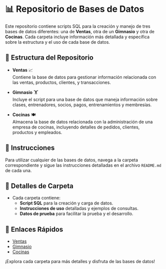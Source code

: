 # 📊 Repositorio de Bases de Datos

Este repositorio contiene scripts SQL para la creación y manejo de tres bases de datos diferentes: una de **Ventas**, otra de un **Gimnasio** y otra de **Cocinas**. Cada carpeta incluye información más detallada y específica sobre la estructura y el uso de cada base de datos.

## 📁 Estructura del Repositorio

- **Ventas** 📈  
  Contiene la base de datos para gestionar información relacionada con las ventas, productos, clientes, y transacciones.

- **Gimnasio** 🏋️  
  Incluye el script para una base de datos que maneja información sobre clases, entrenadores, socios, pagos, entrenamientos y membresías.

- **Cocinas** 🍽️  
  Almacena la base de datos relacionada con la administración de una empresa de cocinas, incluyendo detalles de pedidos, clientes, productos y empleados.

## 📜 Instrucciones

Para utilizar cualquier de las bases de datos, navega a la carpeta correspondiente y sigue las instrucciones detalladas en el archivo `README.md` de cada una.

## 📂 Detalles de Carpeta

- Cada carpeta contiene:
  - **Script SQL** para la creación y carga de datos.
  - **Instrucciones de uso** detalladas y ejemplos de consultas.
  - **Datos de prueba** para facilitar la prueba y el desarrollo.

## 🔗 Enlaces Rápidos

- [Ventas](./ventas/README.md)
- [Gimnasio](BDgimnasio/readme.md)
- [Cocinas](BDcocinas/readme.md)
  

¡Explora cada carpeta para más detalles y disfruta de las bases de datos!
